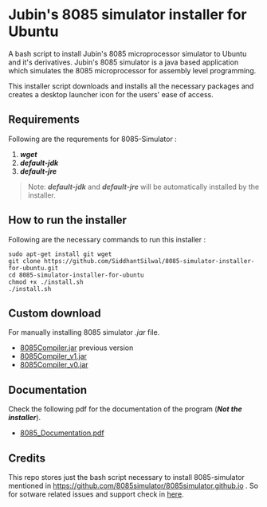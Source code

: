 # Jubin's 8085 simulator installer for Ubuntu

A bash script to install Jubin's 8085 microprocessor simulator to Ubuntu and it's
derivatives. Jubin's 8085 simulator is a java based application which simulates the 8085
microprocessor for assembly level programming.

This installer script downloads and installs all the necessary packages and creates a desktop
launcher icon for the users' ease of access.

## Requirements

Following are the requrements for 8085-Simulator :

1. **_wget_**
1. **_default-jdk_**
1. **_default-jre_**

> Note: **_default-jdk_** and **_default-jre_** will be automatically installed by the installer.

## How to run the installer

Following are the necessary commands to run this installer :

```
sudo apt-get install git wget
git clone https://github.com/SiddhantSilwal/8085-simulator-installer-for-ubuntu.git
cd 8085-simulator-installer-for-ubuntu
chmod +x ./install.sh
./install.sh
```

## Custom download

For manually installing 8085 simulator _.jar_ file.

- [8085Compiler.jar](https://github.com/8085simulator/8085simulator/raw/master/dist/8085Compiler.jar)
  previous version
- [8085Compiler_v1.jar](https://github.com/8085simulator/8085simulator/raw/master/8085Compiler_v1.jar)
- [8085Compiler_v0.jar](https://github.com/8085simulator/8085simulator/raw/master/8085Compiler_v0.jar)

## Documentation

Check the following pdf for the documentation of the program (**_Not the installer_**).

- [8085_Documentation.pdf](https://github.com/8085simulator/8085simulator/raw/master/8085_Documentation_latex/8085_Documentation.pdf)

## Credits

This repo stores just the bash script necessary to install 8085-simulator mentioned in https://github.com/8085simulator/8085simulator.github.io
. So for sotware related issues and support check in [here](https://github.com/8085simulator/8085simulator.github.io).
